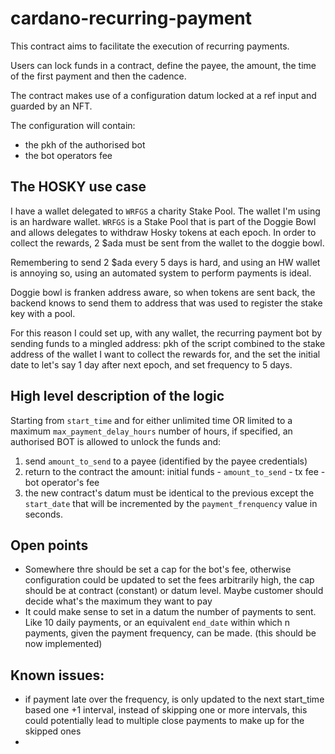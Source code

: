 # cardano-recurring-payment

This contract aims to facilitate the execution of recurring payments.

Users can lock funds in a contract, define the payee, the amount, the time of the first payment and then the cadence.

The contract makes use of a configuration datum locked at a ref input and guarded by an NFT.

The configuration will contain:
* the pkh of the authorised bot
* the bot operators fee

## The HOSKY use case

I have a wallet delegated to `WRFGS` a charity Stake Pool. The wallet I'm using is an hardware wallet.
`WRFGS` is a Stake Pool that is part of the Doggie Bowl and allows delegates to withdraw Hosky tokens at each epoch.
In order to collect the rewards, 2 $ada must be sent from the wallet to the doggie bowl.

Remembering to send 2 $ada every 5 days is hard, and using an HW wallet is annoying so, using an automated system to perform payments is ideal.

Doggie bowl is franken address aware, so when tokens are sent back, the backend knows to send them to address that was used to register the stake key with a pool.

For this reason I could set up, with any wallet, the recurring payment bot by sending funds to a mingled address: pkh of the script combined to the stake address of the 
wallet I want to collect the rewards for, and the set the initial date to let's say 1 day after next epoch, and set frequency to 5 days.

## High level description of the logic

Starting from `start_time` and for either unlimited time OR limited to a maximum `max_payment_delay_hours` number of hours, if specified, an authorised BOT is allowed to 
unlock the funds and:
1. send `amount_to_send` to a payee (identified by the payee credentials)
2. return to the contract the amount: initial funds - `amount_to_send` - tx fee - bot operator's fee
3. the new contract's datum must be identical to the previous except the `start_date` that will be incremented by the `payment_frenquency` value in seconds.

## Open points

* Somewhere thre should be set a cap for the bot's fee, otherwise configuration could be updated to set the fees arbitrarily high, the cap should be at contract (constant) or datum level. Maybe customer should decide what's the maximum they want to pay
* It could make sense to set in a datum the number of payments to sent. Like 10 daily payments, or an equivalent `end_date` within which n payments, given the payment frequency, can be made. (this should be now implemented)

## Known issues:

* if payment late over the frequency, is only updated to the next start_time based one +1 interval, instead of skipping one or more intervals, this could potentially lead to multiple close payments to make up for the skipped ones
* 